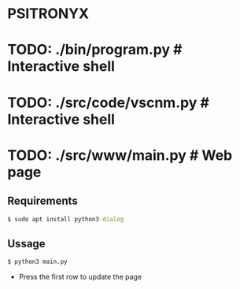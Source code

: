 # PSITRONYX

# TODO: ./bin/program.py	# Interactive shell
# TODO: ./src/code/vscnm.py # Interactive shell
# TODO: ./src/www/main.py	# Web page

## Requirements

```cmd
$ sudo apt install python3-dialog
```

## Ussage

```cmd
$ python3 main.py
```
- Press the first row to update the page
